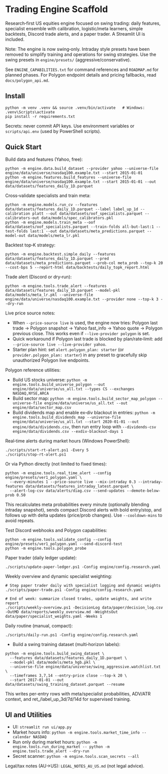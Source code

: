 # Trading Engine Scaffold

Research‑first US equities engine focused on swing trading: daily features, specialist ensemble with calibration, logistic/meta learners, simple backtests, Discord trade alerts, and a paper trader. A Streamlit UI is included.

Note: The engine is now swing‑only. Intraday style presets have been removed to simplify training and operations for swing strategies. Use the swing presets in `engine/presets/` (aggressive/conservative).

See `ENGINE_CAPABILITIES.txt` for command references and `ROADMAP.md` for planned phases. For Polygon endpoint details and pricing fallbacks, read `docs/polygon_api.md`.

## Install

```
python -m venv .venv && source .venv/bin/activate   # Windows: .venv\Scripts\activate
pip install -r requirements.txt
```

Secrets: never commit API keys. Use environment variables or `scripts/api.env` (used by PowerShell scripts).

## Quick Start

Build data and features (Yahoo, free):
```
python -m engine.data.build_dataset --provider yahoo --universe-file engine/data/universe/nasdaq100.example.txt --start 2015-01-01
python -m engine.features.build_features --universe-file engine/data/universe/nasdaq100.example.txt --start 2015-01-01 --out data/datasets/features_daily_1D.parquet
```

Cross‑validate specialists and train meta:
```
python -m engine.models.run_cv --features data/datasets/features_daily_1D.parquet --label label_up_1d --calibration platt --out data/datasets/oof_specialists.parquet --calibrators-out data/models/spec_calibrators.pkl
python -m engine.models.train_meta --oof data/datasets/oof_specialists.parquet --train-folds all-but-last:1 --test-folds last:1 --out data/datasets/meta_predictions.parquet --model-out data/models/meta_lr.pkl
```

Backtest top‑K strategy:
```
python -m engine.backtest.simple_daily --features data/datasets/features_daily_1D.parquet --pred data/datasets/meta_predictions.parquet --prob-col meta_prob --top-k 20 --cost-bps 5 --report-html data/backtests/daily_topk_report.html
```

Trade alert (Discord or dry‑run):
```
python -m engine.tools.trade_alert --features data/datasets/features_daily_1D.parquet --model-pkl data/models/meta_lr.pkl --universe-file engine/data/universe/nasdaq100.example.txt --provider none --top-k 3 --dry-run
```

Live price source notes:
- When `--price-source live` is used, the engine now tries: Polygon last trade → Polygon snapshot → Yahoo fast_info → Yahoo quote → Polygon previous close. This works even if `--live-provider polygon` is set.
- Quick workaround if Polygon last trade is blocked by plan/rate‑limit: add `--price-source live --live-provider yahoo`.
 - Starter plan hint: set `alert.polygon_plan: starter` (or `provider.polygon_plan: starter`) in any preset to gracefully skip unauthorized Polygon live endpoints.

Polygon reference utilities:
- Build US stocks universe: `python -m engine.tools.build_universe_polygon --out engine/data/universe/us_all.txt --types CS --exchanges NASDAQ,NYSE,ARCA`
- Build sector map: `python -m engine.tools.build_sector_map_polygon --universe-file engine/data/universe/us_all.txt --out engine/data/sector_map.csv`
- Build dividends map and enable ex‑div blackout in entries: `python -m engine.tools.build_dividends_map --universe-file engine/data/universe/us_all.txt --start 2020-01-01 --out engine/data/dividends.csv`, then run entry loop with `--dividends-csv engine/data/dividends.csv --exdiv-blackout-days 1`

Real‑time alerts during market hours (Windows PowerShell):
```
./scripts/start-rt-alert.ps1 -Every 5
./scripts/stop-rt-alert.ps1
```
Or via Python directly (not limited to fixed times):
```
python -m engine.tools.real_time_alert --config engine/presets/ver1_polygon.yaml \
  --every-minutes 1 --price-source live --mix-intraday 0.3 --intraday-features data/datasets/features_intraday_latest.parquet \
  --alert-log-csv data/alerts/diag.csv --send-updates --demote-below-prob 0.50
```
This recalculates meta probabilities every minute (optionally blending intraday snapshot), sends compact Discord alerts with bold entry/stop, and follows up with delta updates (price/prob changes). Use `--cooldown-mins` to avoid repeats.

Test Discord webhooks and Polygon capabilities:
```
python -m engine.tools.validate_config --config engine/presets/ver1_polygon.yaml --send-discord-test
python -m engine.tools.polygon_probe
```

Paper trader (daily ledger update):
```
./scripts/update-paper-ledger.ps1 -Config engine/config.research.yaml
```

Weekly overview and dynamic specialist weighting:
```
# Step paper trader daily with specialist logging and dynamic weights
./scripts/paper-trade.ps1 -Config engine/config.research.yaml

# End of week: summarize closed trades, update weights, and write report
./scripts/weekly-overview.ps1 -DecisionLog data/paper/decision_log.csv -OutMD data/reports/weekly_overview.md -WeightsOut data/paper/specialist_weights.yaml -Weeks 1
```

Daily routine (manual, compact):
```
./scripts/daily-run.ps1 -Config engine/config.research.yaml
```

- Build a swing training dataset (multi‑horizon labels):
```
python -m engine.tools.build_swing_dataset \
  --features data/datasets/features_daily_1D.parquet \
  --model-pkl data/models/meta_hgb.pkl \
  --universe-file engine/data/universe/swing_aggressive.watchlist.txt \
  --timeframes 3,7,14 --entry-price close --top-k 20 \
  --start 2017-01-01 --out data/datasets/swing_training_dataset.parquet --resume
```
This writes per-entry rows with meta/specialist probabilities, ADV/ATR context, and ret_/label_up_3d/7d/14d for supervised training.

## UI and Utilities

- UI: `streamlit run ui/app.py`
- Market hours info: `python -m engine.tools.market_time_info --calendar NASDAQ`
- Run only during market hours: `python -m engine.tools.run_during_market -- python -m engine.tools.trade_alert --dry-run`
- Secret scanner: `python -m engine.tools.scan_secrets --all`

Legal/tax notes (AU→US): `LEGAL_NOTES_AU_US.md` (not legal advice).
